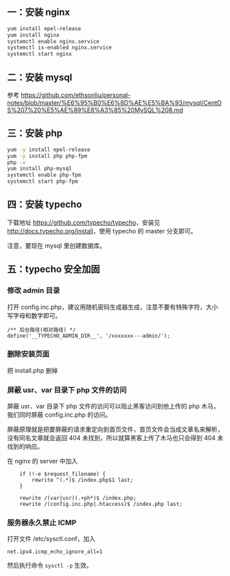 ## 一：安装 nginx

```bash
yum install epel-release
yum install nginx
systemctl enable nginx.service
systemctl is-enabled nginx.service
systemctl start nginx
```

## 二：安装 mysql

参考 <https://github.com/ethsonliu/personal-notes/blob/master/%E6%95%B0%E6%8D%AE%E5%BA%93/mysql/CentOS%207%20%E5%AE%89%E8%A3%85%20MySQL%208.md>

## 三：安装 php

```bash
yum -y install epel-release
yum -y install php php-fpm
php -v
yum install php-mysql
systemctl enable php-fpm
systemctl start php-fpm
```

## 四：安装 typecho

下载地址 <https://github.com/typecho/typecho>，安装见 <http://docs.typecho.org/install>，使用 typecho 的 master 分支即可。

注意，要现在 mysql 里创建数据库。

## 五：typecho 安全加固

### 修改 admin 目录

打开 config.inc.php，建议用随机密码生成器生成，注意不要有特殊字符，大小写字母和数字即可。

```
/** 后台路径(相对路径) */
define('__TYPECHO_ADMIN_DIR__', '/xxxxxxx---admin/');
```

### 删除安装页面

把 install.php 删掉

### 屏蔽 usr、var 目录下 php 文件的访问

屏蔽 usr、var 目录下 php 文件的访问可以阻止黑客访问到他上传的 php 木马，我们同时屏蔽 config.inc.php 的访问。

屏蔽原理就是把要屏蔽的请求重定向到首页文件，首页文件会当成文章名来解析，没有同名文章就会返回 404 未找到，所以就算黑客上传了木马也只会得到 404 未找到的响应。

在 nginx 的 server 中加入

```
    if (!-e $request_filename) {
        rewrite ^(.*)$ /index.php$1 last;
    }

    rewrite /(var|usr)(.+ph*)$ /index.php;
    rewrite /(config.inc.php|.htaccess)$ /index.php last;
```

### 服务器永久禁止 ICMP

打开文件 /etc/sysctl.conf，加入

```
net.ipv4.icmp_echo_ignore_all=1
```

然后执行命令 `sysctl -p` 生效。
